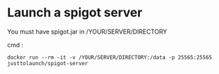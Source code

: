 # Launch a spigot server


You must have spigot.jar in /YOUR/SERVER/DIRECTORY

cmd :

    docker run --rm -it -v /YOUR/SERVER/DIRECTORY:/data -p 25565:25565 justtolaunch/spigot-server